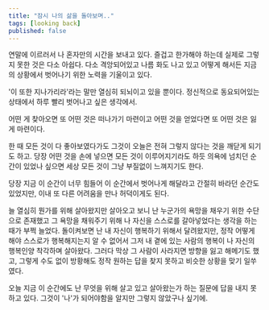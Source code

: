 ```yaml
---
title: "잠시 나의 삶을 돌아보며.."
tags: [looking back]
published: false
---
```


연말에 이르러서 나 혼자만의 시간을 보내고 있다. 즐겁고 한가해야 하는데 실제로 그렇지 못한 것은 다소 아쉽다. 다소 격앙되어있고 나름 화도 나고 있고 어떻게 해서든 지금의 상황에서 벗어나기 위한 노력을 기울이고 있다. 

'이 또한 지나가리라'라는 말만 열심히 되뇌이고 있을 뿐이다. 정신적으로 동요되어있는 상태에서 하루 빨리 벗어나고 싶은 생각에서. 

어떤 게 찾아오면 또 어떤 것은 떠나가기 마련이고 어떤 것을 얻었다면 또 어떤 것은 잃게 마련이다.

한 때 모든 것이 다 좋아보였다가도 그것이 오늘은 전혀 그렇지 않다는 것을 깨닫게 되기도 하고. 당장 어떤 것을 손에 넣으면 모든 것이 이루어지기라도 하듯 의욕에 넘치던 순간이 있었나 싶으면 세상 모든 것이 그냥 부질없이 느껴지기도 한다.

당장 지금 이 순간이 너무 힘들어 이 순간에서 벗어나게 해달라고 간절히 바라던 순간도 있었지만, 이내 또 다른 어려움을 만나 허덕이게도 된다.

늘 열심히 뭔가를 위해 살아왔지만 살아오고 보니 난 누군가의 욕망을 채우기 위한 수단으로 존재했고 그 욕망을 채워주기 위해 나 자신을 스스로를 갈아넣었다는 생각을 하는 때가 부쩍 늘었다. 돌이켜보면 난 내 자신이 행복하기 위해서 달려왔지만, 정작 어떻게 해야 스스로가 행복해지는지 알 수 없어서 그저 내 곁에 있는 사람의 행복이 나 자신의 행복인양 착각하며 살아왔다. 그러다 막상 그 사람이 사라지면 방향을 잃고 해메기도 했고, 그렇게 수도 없이 방황해도 정작 원하는 답을 찾지 못하고 비슷한 상황을 맞기 일쑤였다. 

오늘 지금 이 순간에도 난 무엇을 위해 살고 있고 살아왔는가 하는 질문에 답을 내지 못하고 있다. 그것이 '나'가 되어야함을 알지만 그렇지 않았구나 싶기에.
